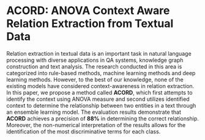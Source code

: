 # ACORD: ANOVA Context Aware Relation Extraction from Textual Data

Relation extraction in textual data is an important task in natural language processing with diverse applications in QA systems, knowledge graph construction and text analysis. The research conducted in this area is categorized into rule-based methods, machine learning methods and deep learning methods. However, to the best of our knowledge, none of the existing models have considered context-awareness in relation extraction. In this paper, we propose a method called **ACORD**, which first attempts to identify the context using ANOVA measure and second utilizes identified context to determine the relationship between two entities in a text through an ensemble learning model. The evaluation results demonstrate that **ACORD** achieves a precision of **88%** in determining the correct relationship. Moreover, the non-numerical interpretation of the results allows for the identification of the most discriminative terms for each class.
